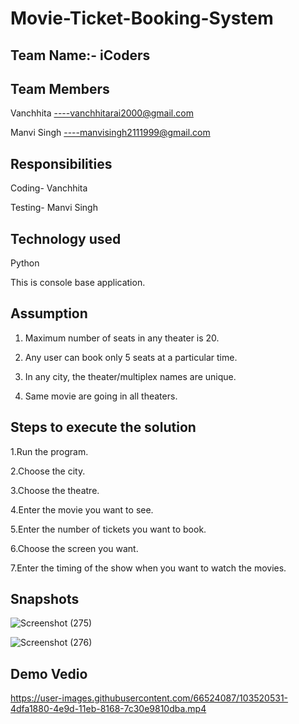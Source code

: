 # Movie-Ticket-Booking-System
Team Name:- iCoders
--------------------

Team Members
-------------
Vanchhita ----vanchhitarai2000@gmail.com

Manvi Singh ----manvisingh2111999@gmail.com

Responsibilities
-----------------
Coding- Vanchhita

Testing- Manvi Singh

Technology used
----------------
Python

This is console base application.

Assumption
-----------

1. Maximum number of seats in any theater is 20.

2. Any user can book only 5 seats at a particular time.

3. In any city, the theater/multiplex names are unique.

4. Same movie are going in all theaters.

Steps to execute the solution
--------------------------------
1.Run the program.

2.Choose the city.

3.Choose the theatre.

4.Enter the movie you want to see.

5.Enter the number of tickets you want to book.

6.Choose the screen you want.

7.Enter the timing of the show when you want to watch the movies.


Snapshots
---------------
![Screenshot (275)](https://user-images.githubusercontent.com/66524087/103521157-5010a700-4e9e-11eb-826f-d5ab17d16612.png)

![Screenshot (276)](https://user-images.githubusercontent.com/66524087/103521160-51da6a80-4e9e-11eb-8b15-2422f01369f1.png)

Demo Vedio
------------

https://user-images.githubusercontent.com/66524087/103520531-4dfa1880-4e9d-11eb-8168-7c30e9810dba.mp4

